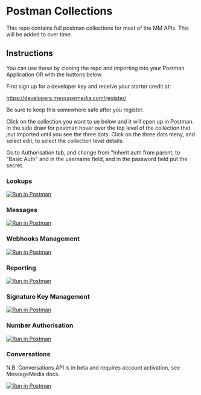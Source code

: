 
# Postman Collections

This repo contains full postman collections for most of the MM APIs. This will be added to over time.

## Instructions

You can use these by cloning the repo and importing into your Postman Application OR with the buttons below.

First sign up for a developer key and receive your starter credit at:

https://developers.messagemedia.com/register/

Be sure to keep this somewhere safe after you register. 

Click on the collection you want to ue below and it will open up in Postman. In the side draw for postman hover over the top level of the collection that jsut imported until you see the three dots. Click on the three dots meny, and select edit, to select the collection level details.  

Go to Authorisation tab, and change from "Inherit auth from parent, to "Basic Auth" and in the username field, and in the password field put the secret.

### Lookups

[![Run in Postman](https://run.pstmn.io/button.svg)](https://app.getpostman.com/run-collection/7dbb0007cff1630317b5)

### Messages

[![Run in Postman](https://run.pstmn.io/button.svg)](https://app.getpostman.com/run-collection/11b2a979fa10c6564f77)

### Webhooks Management

[![Run in Postman](https://run.pstmn.io/button.svg)](https://app.getpostman.com/run-collection/4484dfbb1fef44e53094)

### Reporting

[![Run in Postman](https://run.pstmn.io/button.svg)](https://app.getpostman.com/run-collection/4328b75d99c64a439e39)

### Signature Key Management

[![Run in Postman](https://run.pstmn.io/button.svg)](https://app.getpostman.com/run-collection/e301a1cb751032a3d32f)

### Number Authorisation

[![Run in Postman](https://run.pstmn.io/button.svg)](https://app.getpostman.com/run-collection/0cb82955424cc2d15b48)

### Conversations

N.B. Conversations API is in beta and requires account activation, see MessageMedia docs.

[![Run in Postman](https://run.pstmn.io/button.svg)](https://app.getpostman.com/run-collection/9c0f67ae55f173310d33)
